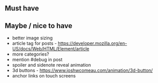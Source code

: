 ## Must have

## Maybe / nice to have

* better image sizing
* article tag for posts - https://developer.mozilla.org/en-US/docs/Web/HTML/Element/article
* more categories?
* mention #debug in post
* spoiler and sidenote reveal animation
* 3d buttons - https://www.joshwcomeau.com/animation/3d-button/
* anchor links on touch screens


